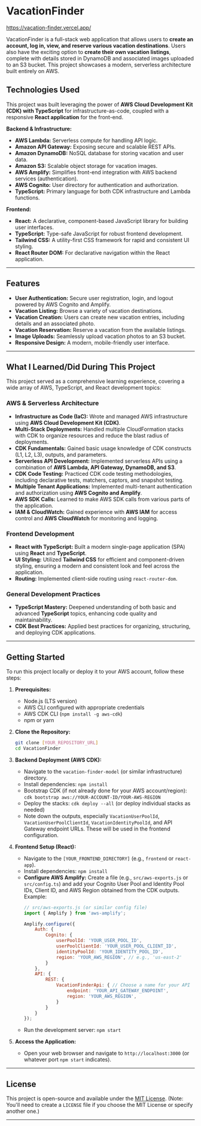 # VacationFinder

https://vacation-finder.vercel.app/

VacationFinder is a full-stack web application that allows users to **create an account, log in, view, and reserve various vacation destinations**. Users also have the exciting option to **create their own vacation listings**, complete with details stored in DynamoDB and associated images uploaded to an S3 bucket. This project showcases a modern, serverless architecture built entirely on AWS.

## Technologies Used

This project was built leveraging the power of **AWS Cloud Development Kit (CDK) with TypeScript** for infrastructure-as-code, coupled with a responsive **React application** for the front-end.

**Backend & Infrastructure:**
* **AWS Lambda:** Serverless compute for handling API logic.
* **Amazon API Gateway:** Exposing secure and scalable REST APIs.
* **Amazon DynamoDB:** NoSQL database for storing vacation and user data.
* **Amazon S3:** Scalable object storage for vacation images.
* **AWS Amplify:** Simplifies front-end integration with AWS backend services (authentication).
* **AWS Cognito:** User directory for authentication and authorization.
* **TypeScript:** Primary language for both CDK infrastructure and Lambda functions.

**Frontend:**
* **React:** A declarative, component-based JavaScript library for building user interfaces.
* **TypeScript:** Type-safe JavaScript for robust frontend development.
* **Tailwind CSS:** A utility-first CSS framework for rapid and consistent UI styling.
* **React Router DOM:** For declarative navigation within the React application.

---

## Features

* **User Authentication:** Secure user registration, login, and logout powered by AWS Cognito and Amplify.
* **Vacation Listing:** Browse a variety of vacation destinations.
* **Vacation Creation:** Users can create new vacation entries, including details and an associated photo.
* **Vacation Reservation:** Reserve a vacation from the available listings.
* **Image Uploads:** Seamlessly upload vacation photos to an S3 bucket.
* **Responsive Design:** A modern, mobile-friendly user interface.

---

## What I Learned/Did During This Project

This project served as a comprehensive learning experience, covering a wide array of AWS, TypeScript, and React development topics:

### AWS & Serverless Architecture
* **Infrastructure as Code (IaC):** Wrote and managed AWS infrastructure using **AWS Cloud Development Kit (CDK)**.
* **Multi-Stack Deployments:** Handled multiple CloudFormation stacks with CDK to organize resources and reduce the blast radius of deployments.
* **CDK Fundamentals:** Gained basic usage knowledge of CDK constructs (L1, L2, L3), outputs, and parameters.
* **Serverless API Development:** Implemented serverless APIs using a combination of **AWS Lambda, API Gateway, DynamoDB, and S3**.
* **CDK Code Testing:** Practiced CDK code testing methodologies, including declarative tests, matchers, captors, and snapshot testing.
* **Multiple Tenant Applications:** Implemented multi-tenant authentication and authorization using **AWS Cognito and Amplify**.
* **AWS SDK Calls:** Learned to make AWS SDK calls from various parts of the application.
* **IAM & CloudWatch:** Gained experience with **AWS IAM** for access control and **AWS CloudWatch** for monitoring and logging.

### Frontend Development
* **React with TypeScript:** Built a modern single-page application (SPA) using **React** and **TypeScript**.
* **UI Styling:** Utilized **Tailwind CSS** for efficient and component-driven styling, ensuring a modern and consistent look and feel across the application.
* **Routing:** Implemented client-side routing using `react-router-dom`.

### General Development Practices
* **TypeScript Mastery:** Deepened understanding of both basic and advanced **TypeScript** topics, enhancing code quality and maintainability.
* **CDK Best Practices:** Applied best practices for organizing, structuring, and deploying CDK applications.

---

## Getting Started

To run this project locally or deploy it to your AWS account, follow these steps:

1.  **Prerequisites:**
    * Node.js (LTS version)
    * AWS CLI configured with appropriate credentials
    * AWS CDK CLI (`npm install -g aws-cdk`)
    * npm or yarn

2.  **Clone the Repository:**
    ```bash
    git clone [YOUR_REPOSITORY_URL]
    cd VacationFinder
    ```

3.  **Backend Deployment (AWS CDK):**
    * Navigate to the `vacation-finder-model` (or similar infrastructure) directory.
    * Install dependencies: `npm install`
    * Bootstrap CDK (if not already done for your AWS account/region): `cdk bootstrap aws://YOUR-ACCOUNT-ID/YOUR-AWS-REGION`
    * Deploy the stacks: `cdk deploy --all` (or deploy individual stacks as needed)
    * Note down the outputs, especially `VacationUserPoolId`, `VacationUserPoolClientId`, `VacationIdentityPoolId`, and API Gateway endpoint URLs. These will be used in the frontend configuration.

4.  **Frontend Setup (React):**
    * Navigate to the `[YOUR_FRONTEND_DIRECTORY]` (e.g., `frontend` or `react-app`).
    * Install dependencies: `npm install`
    * **Configure AWS Amplify:** Create a file (e.g., `src/aws-exports.js` or `src/config.ts`) and add your Cognito User Pool and Identity Pool IDs, Client ID, and AWS Region obtained from the CDK outputs. Example:
        ```javascript
        // src/aws-exports.js (or similar config file)
        import { Amplify } from 'aws-amplify';

        Amplify.configure({
            Auth: {
                Cognito: {
                    userPoolId: 'YOUR_USER_POOL_ID',
                    userPoolClientId: 'YOUR_USER_POOL_CLIENT_ID',
                    identityPoolId: 'YOUR_IDENTITY_POOL_ID',
                    region: 'YOUR_AWS_REGION', // e.g., 'us-east-2'
                }
            },
            API: {
                REST: {
                    VacationFinderApi: { // Choose a name for your API
                        endpoint: 'YOUR_API_GATEWAY_ENDPOINT',
                        region: 'YOUR_AWS_REGION',
                    }
                }
            }
        });
        ```
    * Run the development server: `npm start`

5.  **Access the Application:**
    * Open your web browser and navigate to `http://localhost:3000` (or whatever port `npm start` indicates).

---

## License

This project is open-source and available under the [MIT License](LICENSE).
(Note: You'll need to create a `LICENSE` file if you choose the MIT License or specify another one.)

---
